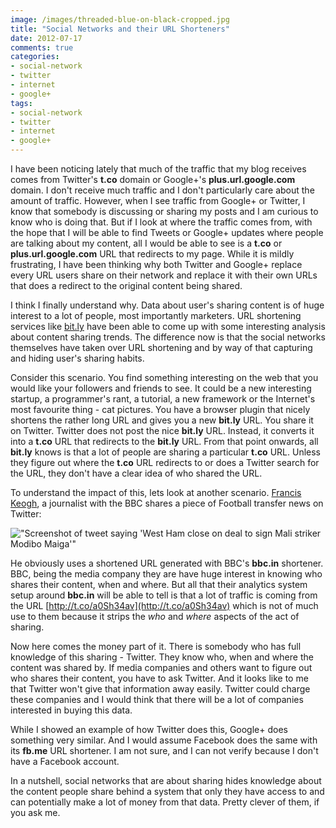 ```yaml
---
image: /images/threaded-blue-on-black-cropped.jpg
title: "Social Networks and their URL Shorteners"
date: 2012-07-17
comments: true
categories:
- social-network
- twitter
- internet
- google+
tags:
- social-network
- twitter
- internet
- google+
---
```

I have been noticing lately that much of the traffic that my blog
receives comes from Twitter's **t.co** domain or Google+'s
**plus.url.google.com** domain. I don't receive much traffic and I don't
particularly care about the amount of traffic. However, when I
see traffic from Google+ or Twitter, I know that somebody is discussing
or sharing my posts and I am curious to know who is doing that. But if I
look at where the traffic comes from, with the hope that I will be able
to find Tweets or Google+ updates where people are talking about my
content, all I would be able to see is a **t.co** or **plus.url.google.com**
URL that redirects to my page. While it is mildly frustrating, I have
been thinking why both Twitter and Google+ replace every URL users share
on their network and replace it with their own URLs that does a redirect
to the original content being shared.

<!--more-->

I think I finally understand why. Data about user's sharing content is
of huge interest to a lot of people, most importantly marketers. URL
shortening services like [bit.ly](http://bitly.com") have been able to
come up with some interesting analysis about content sharing trends. The
difference now is that the social networks themselves have taken over
URL shortening and by way of that capturing and hiding user's sharing
habits.

Consider this scenario. You find something interesting on the web that
you would like your followers and friends to see. It could be a new interesting
startup, a programmer's rant, a tutorial, a new framework or the
Internet's most favourite thing - cat pictures. You have a browser
plugin that nicely shortens the rather long URL and gives you a new
**bit.ly** URL. You share it on Twitter. Twitter does not post the nice
**bit.ly** URL. Instead, it converts it into a **t.co** URL that redirects
to the **bit.ly** URL. From that point onwards, all **bit.ly** knows is that
a lot of people are sharing a particular **t.co** URL. Unless they figure
out where the **t.co** URL redirects to or does a Twitter search for the
URL, they don't have a clear idea of who shared the URL.

To understand the impact of this, lets look at another
scenario. [Francis Keogh](https://twitter.com/HonestFrank), a journalist
with the BBC shares a piece of Football transfer news on Twitter:

!["Screenshot of tweet saying 'West Ham close on deal to sign Mali striker Modibo Maiga'"](http://i.imgur.com/e2tqA.png "Screenshot of tweet saying 'West Ham close on deal to sign Mali striker Modibo Maiga'")

He obviously uses a shortened URL generated with BBC's **bbc.in**
shortener. BBC, being the media company they are have huge interest in
knowing who shares their content, when and where. But all that their
analytics system setup around **bbc.in** will be able to tell is that a
lot of traffic is coming from the URL [http://t.co/a0Sh34av](http://t.co/a0Sh34av) which is not of much use to
them because it strips the _who_ and _where_ aspects of the act of
sharing.

Now here comes the money part of it. There is somebody who has full
knowledge of this sharing - Twitter. They know who, when and where the
content was shared by. If media companies and others want to figure out
who shares their content, you have to ask Twitter. And it looks like to
me that Twitter won't give that information away easily. Twitter could
charge these companies and I would think that there will be a lot of
companies interested in buying this data.

While I showed an example of how Twitter does this, Google+ does
something very similar. And I would assume Facebook does the same with
its **fb.me** URL shortener. I am not sure, and I can not verify because I
don't have a Facebook account.

In a nutshell, social networks that are about sharing hides knowledge
about the content people share behind a system that only they have
access to and can potentially make a lot of money from that data. Pretty
clever of them, if you ask me.
